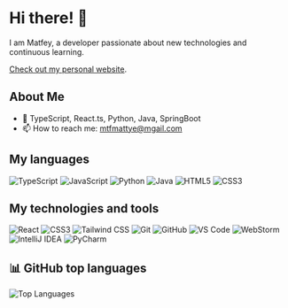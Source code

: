 # Hi there! 👋

I am Matfey, a developer passionate about new technologies and continuous learning.

[Check out my personal website](https://matfey-gribakin.com/).

## About Me

- 🌱 TypeScript, React.ts, Python, Java, SpringBoot
- 📫 How to reach me: mtfmattye@mgail.com

## My languages
![TypeScript](https://img.shields.io/badge/-TypeScript-black?style=flat-square&logo=typescript)
![JavaScript](https://img.shields.io/badge/-JavaScript-black?style=flat-square&logo=javascript)
![Python](https://img.shields.io/badge/-Python-black?style=flat-square&logo=python)
![Java](https://img.shields.io/badge/-Java-black?style=flat-square&logo=java)
![HTML5](https://img.shields.io/badge/-HTML5-black?style=flat-square&logo=html5)
![CSS3](https://img.shields.io/badge/-CSS3-black?style=flat-square&logo=css3)

## My technologies and tools

![React](https://img.shields.io/badge/-React-black?style=flat-square&logo=react)
![CSS3](https://img.shields.io/badge/-CSS3-black?style=flat-square&logo=css3)
![Tailwind CSS](https://img.shields.io/badge/-Tailwind%20CSS-black?style=flat-square&logo=tailwind-css)
![Git](https://img.shields.io/badge/-Git-black?style=flat-square&logo=git)
![GitHub](https://img.shields.io/badge/-GitHub-black?style=flat-square&logo=github)
![VS Code](https://img.shields.io/badge/-VS%20Code-black?style=flat-square&logo=visual-studio-code)
![WebStorm](https://img.shields.io/badge/-WebStorm-black?style=flat-square&logo=webstorm)
![IntelliJ IDEA](https://img.shields.io/badge/-IntelliJ%20IDEA-black?style=flat-square&logo=intellij-idea)
![PyCharm](https://img.shields.io/badge/-PyCharm-black?style=flat-square&logo=pycharm)

## 📊 GitHub top languages

![Top Languages](https://github-readme-stats.vercel.app/api/top-langs/?username=Yockium&layout=compact&theme=radical)
